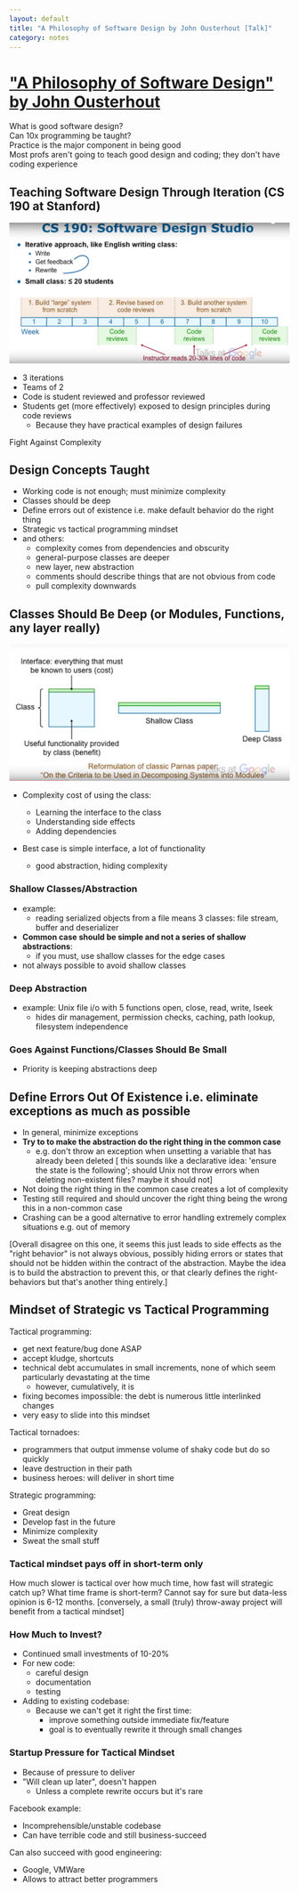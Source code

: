 ```yaml
---
layout: default
title: "A Philosophy of Software Design by John Ousterhout [Talk]"
category: notes
---
```


# ["A Philosophy of Software Design" by John Ousterhout](https://youtu.be/bmSAYlu0NcY)

What is good software design?   
Can 10x programming be taught?    
Practice is the major component in being good   
Most profs aren't going to teach good design and coding; they don't have coding experience    

## Teaching Software Design Through Iteration (CS 190 at Stanford)
![philosphy_design_course_outline.PNG](/assets/philosphy_design_course_outline.PNG)
- 3 iterations
- Teams of 2
- Code is student reviewed and professor reviewed
- Students get (more effectively) exposed to design principles during code reviews 
    - Because they have practical examples of design failures
  
Fight Against Complexity 
## Design Concepts Taught
- Working code is not enough; must minimize complexity
- Classes should be deep
- Define errors out of existence i.e. make default behavior do the right thing
- Strategic vs tactical programming mindset
- and others:
    - complexity comes from dependencies and obscurity
    - general-purpose classes are deeper
    - new layer, new abstraction
    - comments should describe things that are not obvious from code
    - pull complexity downwards

## Classes Should Be Deep (or Modules, Functions, any layer really)
![philosphy_design_classes_should_deep.PNG](/assets/philosphy_design_classes_should_deep.PNG)
- Complexity cost of using the class: 
    - Learning the interface to the class
    - Understanding side effects
    - Adding dependencies

- Best case is simple interface, a lot of functionality
    - good abstraction, hiding complexity 

### Shallow Classes/Abstraction
- example:
    - reading serialized objects from a file means 3 classes: file stream, buffer and deserializer
- **Common case should be simple and not a series of shallow abstractions**:
    - if you must, use shallow classes for the edge cases
- not always possible to avoid shallow classes

### Deep Abstraction
- example: Unix file i/o with 5 functions open, close, read, write, lseek
    - hides dir management, permission checks, caching, path lookup, filesystem independence

### Goes Against Functions/Classes Should Be Small
- Priority is keeping abstractions deep

## Define Errors Out Of Existence i.e. eliminate exceptions as much as possible 
- In general, minimize exceptions
- **Try to to make the abstraction do the right thing in the common case**
    - e.g. don't throw an exception when unsetting a variable that has already been deleted [ this sounds like a declarative idea: 'ensure the state is the following'; should Unix not throw errors when deleting non-existent files? maybe it should not]
- Not doing the right thing in the common case creates a lot of complexity
- Testing still required and should uncover the right thing being the wrong this in a non-common case
- Crashing can be a good alternative to error handling extremely complex situations e.g. out of memory

[Overall disagree on this one, it seems this just leads to side effects as the "right behavior" is not always obvious, possibly hiding errors or states that should not be hidden within the contract of the abstraction. Maybe the idea is to build the abstraction to prevent this, or that clearly defines the right-behaviors but that's another thing entirely.]

## Mindset of Strategic vs Tactical Programming
Tactical programming:
- get next feature/bug done ASAP
- accept kludge, shortcuts
- technical debt accumulates in small increments, none of which seem particularly devastating at the time
    - however, cumulatively, it is 
- fixing becomes impossible: the debt is numerous little interlinked changes
- very easy to slide into this mindset

Tactical tornadoes: 
- programmers that output immense volume of shaky code but do so quickly
- leave destruction in their path
- business heroes: will deliver in short time

Strategic programming:
- Great design
- Develop fast in the future
- Minimize complexity
- Sweat the small stuff

### Tactical mindset pays off in short-term only

How much slower is tactical over how much time, how fast will strategic catch up? What time frame is short-term? Cannot say for sure but data-less opinion is 6-12 months. [conversely, a small (truly) throw-away project will benefit from a tactical mindset]  

### How Much to Invest?
- Continued small investments of 10-20%
- For new code:
    - careful design
    - documentation
    - testing
- Adding to existing codebase:
    - Because we can't get it right the first time:
        - improve something outside immediate fix/feature
        - goal is to eventually rewrite it through small changes

### Startup Pressure for Tactical Mindset
- Because of pressure to deliver 
- "Will clean up later", doesn't happen
    - Unless a complete rewrite occurs but it's rare

Facebook example:
- Incomprehensible/unstable codebase
- Can have terrible code and still business-succeed

Can also succeed with good engineering:
- Google, VMWare 
- Allows to attract better programmers
